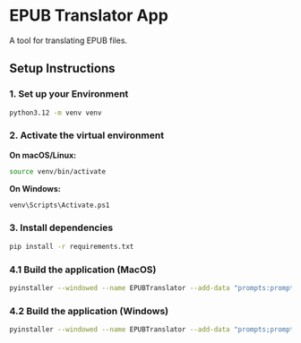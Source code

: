 # EPUB Translator App

A tool for translating EPUB files.

## Setup Instructions

### 1. Set up your Environment

```bash
python3.12 -m venv venv
```

### 2. Activate the virtual environment

**On macOS/Linux:**
```bash
source venv/bin/activate
```

**On Windows:**
```bash
venv\Scripts\Activate.ps1
```

### 3. Install dependencies

```bash
pip install -r requirements.txt
```

### 4.1 Build the application (MacOS)

```bash
pyinstaller --windowed --name EPUBTranslator --add-data "prompts:prompts" compiler.py
```

### 4.2 Build the application (Windows)

```bash
pyinstaller --windowed --name EPUBTranslator --add-data "prompts;prompts" compiler.py
```
